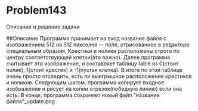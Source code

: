 # Problem143
Описание и решение задачи


##Описание
Программа принимает на вход название файла с изображением 512 на 512 пикселей -- поле, отрисованное в редакторе специальным образом. Крестики и нолики расположены строго по центру соответствующей клетки(это важно). Далее программа считывает это изображение, и составляет таблицу table из 0(стоит нолик), 1(стоит крестик) и -1(пустая клетка). В итоге по этой таблице очень просто отследить, есть ли выигрышное расположение крестиков и ноликов. Следующим шагом, программа копирует входное изображение и рисует на копии отрезок(победную линию) если она есть. В конце, программа сохраняет новый файл "название файла"_update.png . 
